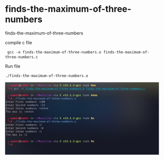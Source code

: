 # finds-the-maximum-of-three-numbers
finds-the-maximum-of-three-numbers


compile  c file 

```
 gcc -o finds-the-maximum-of-three-numbers.o finds-the-maximum-of-three-numbers.c
```

Run file 
```
./finds-the-maximum-of-three-numbers.o
```
![This is an image](./finds-the-maximum-of-three-numbers.png)

